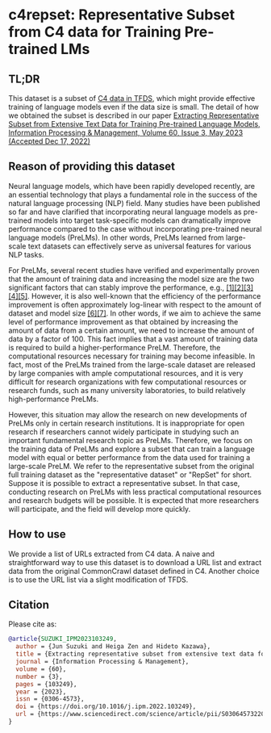 # c4repset: Representative Subset from C4 data for Training Pre-trained LMs

## TL;DR

This dataset is a subset of [C4 data in TFDS](https://www.tensorflow.org/datasets/catalog/c4), which might provide effective training of language models even if the data size is small.
The detail of how we obtained the subset is described in our paper [Extracting Representative Subset from Extensive Text Data  for Training Pre-trained Language Models, Information Processing & Management, Volume 60, Issue 3, May 2023 (Accepted Dec 17, 2022)](https://www.sciencedirect.com/science/article/pii/S0306457322003508)


## Reason of providing this dataset
Neural language models, which have been rapidly developed recently, are an essential technology that plays a fundamental role in the success of the natural language processing (NLP) field. 
Many studies have been published so far and have clarified that incorporating neural language models as pre-trained models into target task-specific models can dramatically improve performance compared to the case without incorporating pre-trained neural language models (PreLMs). 
In other words, PreLMs learned from large-scale text datasets can effectively serve as universal features for various NLP tasks.

For PreLMs, several recent studies have verified and experimentally proven that the amount of training data and increasing the model size are the two significant factors that can stably improve the performance, e.g.,  [[1]](https://aclanthology.org/N18-1202)[[2]](https://aclanthology.org/N19-1423)[[3]](http://jmlr.org/papers/v21/20-074.html)[[4]](https://aclanthology.org/2020.acl-main.703)[[5]](https://proceedings.neurips.cc/paper/2020/hash/1457c0d6bfcb4967418bfb8ac142f64a-Abstract.html). 
However, it is also well-known that the efficiency of the performance improvement is often approximately log-linear with respect to the amount of dataset and model size [[6]](https://arxiv.org/abs/2001.08361)[[7]](https://arxiv.org/abs/2010.14701).
In other words, if we aim to achieve the same level of performance improvement as that obtained by increasing the amount of data from a certain amount, we need to increase the amount of data by a factor of 100. 
This fact implies that a vast amount of training data is required to build a higher-performance PreLM. 
Therefore, the computational resources necessary for training may become infeasible. 
In fact, most of the PreLMs trained from the large-scale dataset are released by large companies with ample computational resources, and it is very difficult for research organizations with few computational resources or research funds, such as many university laboratories, to build relatively high-performance PreLMs.

However, this situation may allow the research on new developments of PreLMs only in certain research institutions. 
It is inappropriate for open research if researchers cannot widely participate in studying such an important fundamental research topic as PreLMs. 
Therefore, we focus on the training data of PreLMs and explore a subset that can train a language model with equal or better performance from the data used for training a large-scale PreLM. 
We refer to the representative subset from the original full training dataset as the "representative dataset" or "RepSet" for short. 
Suppose it is possible to extract a representative subset. 
In that case, conducting research on PreLMs with less practical computational resources and research budgets will be possible. 
It is expected that more researchers will participate, and the field will develop more quickly.


## How to use

We provide a list of URLs extracted from C4 data.
A naive and straightforward way to use this dataset is to download a URL list and extract data from the original CommonCrawl dataset defined in C4.
Another choice is to use the URL list via a slight modification of TFDS.


## Citation
Please cite as:

``` bibtex
@article{SUZUKI_IPM2023103249,
  author = {Jun Suzuki and Heiga Zen and Hideto Kazawa},
  title = {Extracting representative subset from extensive text data for training pre-trained language models},
  journal = {Information Processing & Management},
  volume = {60},
  number = {3},
  pages = {103249},
  year = {2023},
  issn = {0306-4573},
  doi = {https://doi.org/10.1016/j.ipm.2022.103249},
  url = {https://www.sciencedirect.com/science/article/pii/S0306457322003508},
}
```
